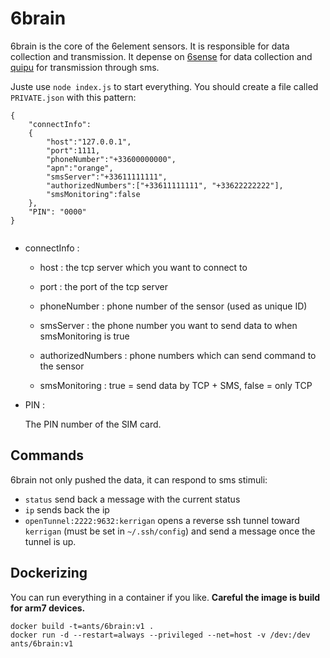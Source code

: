 # 6brain

6brain is the core of the 6element sensors. It is responsible for data collection and transmission. It depense on [6sense](https://github.com/anthill/6sense) for data collection and [quipu](https://github.com/anthill/quipu) for transmission through sms.

Juste use `node index.js` to start everything. You should create a file called `PRIVATE.json` with this pattern:

```
{
    "connectInfo":
    {
        "host":"127.0.0.1",
        "port":1111,
        "phoneNumber":"+33600000000",
        "apn":"orange",
        "smsServer":"+33611111111",
        "authorizedNumbers":["+33611111111", "+33622222222"],
        "smsMonitoring":false
    },
    "PIN": "0000"
}


```
* connectInfo :

	* host : the tcp server which you want to connect to

	* port : the port of the tcp server

	* phoneNumber : phone number of the sensor (used as unique ID)

	* smsServer : the phone number you want to send data to when smsMonitoring is true

	* authorizedNumbers : phone numbers which can send command to the sensor

	* smsMonitoring : true = send data by TCP + SMS, false = only TCP

* PIN :

	The PIN number of the SIM card.


## Commands

6brain not only pushed the data, it can respond to sms stimuli:

- `status` send back a message with the current status
- `ip` sends back the ip
- `openTunnel:2222:9632:kerrigan` opens a reverse ssh tunnel toward `kerrigan` (must be set in `~/.ssh/config`) and send a message once the tunnel is up.


## Dockerizing

You can run everything in a container if you like. **Careful the image is build for arm7 devices.**

```
docker build -t=ants/6brain:v1 .
docker run -d --restart=always --privileged --net=host -v /dev:/dev ants/6brain:v1
```